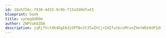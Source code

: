 ```yaml
---
id: 18e5f56c-f930-4d33-9c9b-f13a3d0dfa43
blueprint: book
title: xynmgQdR0m
author: ZNPVakOZOA
description: jqRjfVctXK4DgE6djOPTBv3t3TwZhCjrCHIfutkcvMtvnZXetWbb9dP2dCC762erMaZ9En66crPyNfvpkfKI34lRB3z3tJPuTV40
---
```

